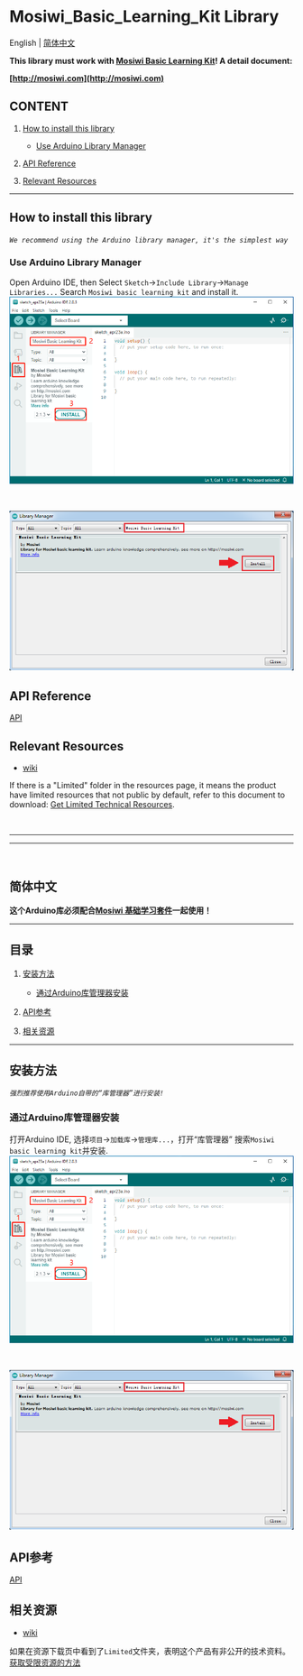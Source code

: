 # Mosiwi_Basic_Learning_Kit Library

English | [简体中文](#简体中文)

**This library must work with [Mosiwi Basic Learning Kit](https://mosiwi-wiki.readthedocs.io/en/latest/common_product/C1K0000_4in1_basic_learning_kit/C1K0000_4in1_basic_learning_kit.html)! A detail document:**

**[http://mosiwi.com](http://mosiwi.com)**

## CONTENT

1. [How to install this library](#how-to-install-this-library)

	- [Use Arduino Library Manager](#use-arduino-library-manager)

2. [API Reference](#api-reference)

3. [Relevant Resources](#relevant-resources)

***


## How to install this library
*`We recommend using the Arduino library manager, it's the simplest way`*

### Use Arduino Library Manager
Open Arduino IDE, then Select `Sketch`->`Include Library`->`Manage Libraries...`
Search `Mosiwi basic learning kit` and install it.
![image](img/01.png)

&nbsp;

![image](img/02.png)


## API Reference
[API](src/API.md)


## Relevant Resources

- [wiki](https://mosiwi-wiki.readthedocs.io)

If there is a "Limited" folder in the resources page, it means the product have limited resources that not public by default, refer to this document to download: [Get Limited Technical Resources](http://mosiwi.com).

&nbsp;
***
***
&nbsp;

## 简体中文

**这个Arduino库必须配合[Mosiwi 基础学习套件](https://mosiwi-wiki.readthedocs.io/en/latest/common_product/C1K0000_4in1_basic_learning_kit/C1K0000_4in1_basic_learning_kit.html)一起使用！**

***

## 目录

1. [安装方法](#安装方法)

	- [通过Arduino库管理器安装](#通过Arduino库管理器安装)

2. [API参考](#API参考)

3. [相关资源](#相关资源)

***


## 安装方法
*`强烈推荐使用Arduino自带的“库管理器”进行安装!`*

### 通过Arduino库管理器安装
打开Arduino IDE, 选择`项目`->`加载库`->`管理库...`，打开“库管理器”
搜索`Mosiwi basic learning kit`并安装.
![image](img/01.png)

&nbsp;

![image](img/02.png)


## API参考
[API](src/API.md)


## 相关资源

- [wiki](https://mosiwi-wiki.readthedocs.io)

如果在资源下载页中看到了`Limited`文件夹，表明这个产品有非公开的技术资料。[获取受限资源的方法](http://mosiwi.com)


